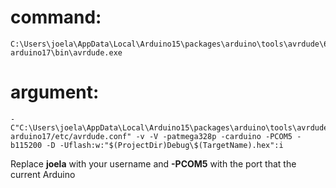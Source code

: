 # command:
```
C:\Users\joela\AppData\Local\Arduino15\packages\arduino\tools\avrdude\6.3.0-arduino17\bin\avrdude.exe
```

# argument:
```
-C"C:\Users\joela\AppData\Local\Arduino15\packages\arduino\tools\avrdude\6.3.0-arduino17/etc/avrdude.conf" -v -V -patmega328p -carduino -PCOM5 -b115200 -D -Uflash:w:"$(ProjectDir)Debug\$(TargetName).hex":i
```

Replace **joela** with your username and **-PCOM5** with the port that the current Arduino 